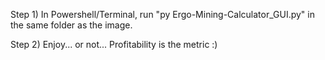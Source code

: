 Step 1) In Powershell/Terminal, run "py Ergo-Mining-Calculator_GUI.py" in the same folder as the image.

Step 2) Enjoy... or not... Profitability is the metric :)
